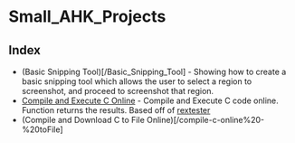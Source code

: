 # Small_AHK_Projects

## Index

* (Basic Snipping Tool)[/Basic_Snipping_Tool] - Showing how to create a basic snipping tool which allows the user to select a region to screenshot, and proceed to screenshot that region.
* [Compile and Execute C Online](/compile-c-online) - Compile and Execute C code online. Function returns the results. Based off of [rextester](http://rextester.com)
* (Compile and Download C to File Online)[/compile-c-online%20-%20toFile]

